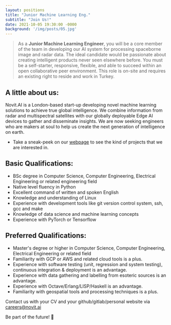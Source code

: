 ```yaml
---
layout: positions
title: "Junior Machine Learning Eng."
subtitle: "Join Us!"
date: 2021-10-05 19:30:00 -0000
background: '/img/posts/05.jpg'
---
```


> As a **Junior Machine Learning Engineer**, you will be a core member of the team in developing our AI system for processing spaceborne image and radar data. The ideal candidate would be passionate about creating intelligent products never seen elsewhere before. You must be a self-starter, responsive, flexible, and able to succeed within an open collaborative peer environment. This role is on-site and requires an existing right to reside and work in Turkey.

## A little about us:
Novit.AI is a London-based start-up developing novel machine learning solutions to achieve true global intelligence. We combine information from radar and multispectral satellites with our globally deployable Edge AI devices to gather and disseminate insights. We are now seeking engineers who are makers at soul to help us create the next generation of intelligence on earth.
* Take a sneak-peek on our [webpage](https://novit.ai) to see the kind of projects that we are interested in.

## Basic Qualifications:
* BSc degree in Computer Science, Computer Engineering, Electrical Engineering or related engineering field
* Native level fluency in Python
* Excellent command of written and spoken English
* Knowledge and understanding of Linux
* Experience with development tools like git version control system, ssh, gcc and make
* Knowledge of data science and machine learning concepts
* Experience with PyTorch or Tensorflow

## Preferred Qualifications:
* Master's degree or higher in Computer Science, Computer Engineering, Electrical Engineering or related field
* Familiarity with GCP or AWS and related cloud tools is a plus.
* Experience with software testing (unit, regression and system testing), continuous integration & deployment is an advantage.
* Experience with data gathering and labelling from esoteric sources is an advantage. 
* Experience with Octave/Erlang/LISP/Haskell is an advantage.
* Familiarity with geospatial tools and processing techniques is a plus.

Contact us with your CV and your github/gitlab/personal website via careers@novit.ai

Be part of the future! 🚀

